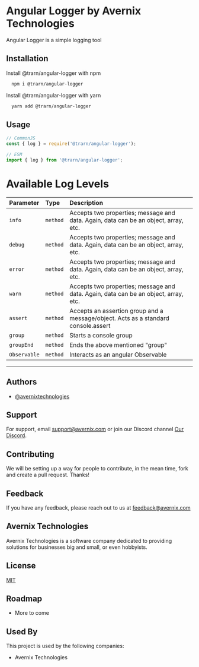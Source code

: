 
# Angular Logger by Avernix Technologies

Angular Logger is a simple logging tool




## Installation

Install @trarn/angular-logger with npm

```bash
  npm i @trarn/angular-logger
```

Install @trarn/angular-logger with yarn
```bash
  yarn add @trarn/angular-logger
```
## Usage


```javascript
// CommonJS
const { log } = require('@trarn/angular-logger');

// ESM
import { log } from '@trarn/angular-logger';
```

# Available Log Levels

| Parameter | Type     | Description                       |
| :-------- | :------- | :-------------------------------- |
| `info`      | `method` | Accepts two properties; message and data. Again, data can be an object, array, etc. |
| `debug`      | `method` | Accepts two properties; message and data. Again, data can be an object, array, etc. |
| `error`      | `method` | Accepts two properties; message and data. Again, data can be an object, array, etc. |
| `warn`      | `method` | Accepts two properties; message and data. Again, data can be an object, array, etc. |
| `assert`      | `method` | Accepts an assertion group and a message/object. Acts as a standard console.assert |
| `group`      | `method` | Starts a console group |
| `groupEnd`      | `method` | Ends the above mentioned "group" |
| `Observable`      | `method` | Interacts as an angular Observable |


-- -


## Authors

- [@avernixtechnologies](https://www.github.com/avernixtechnologies)

## Support

For support, email support@avernix.com or join our Discord channel [Our Discord](https://discord.gg/zpdd6VTxwg).


## Contributing

We will be setting up a way for people to contribute, in the mean time, fork and create a pull request. Thanks!


## Feedback

If you have any feedback, please reach out to us at feedback@avernix.com


## Avernix Technologies

Avernix Technologies is a software company dedicated to providing solutions for businesses big and small, or even hobbyists.



## License

[MIT](https://choosealicense.com/licenses/mit/)


## Roadmap

- More to come


## Used By

This project is used by the following companies:

- Avernix Technologies

